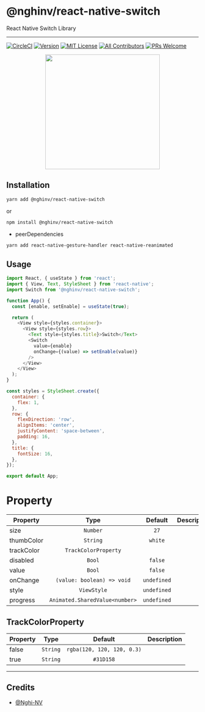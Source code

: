 # @nghinv/react-native-switch

React Native Switch Library

---

[![CircleCI](https://circleci.com/gh/nghinv-software/react-native-switch.svg?style=svg)](https://circleci.com/gh/nghinv-software/react-native-switch)
[![Version][version-badge]][package]
[![MIT License][license-badge]][license]
[![All Contributors][all-contributors-badge]][all-contributors]
[![PRs Welcome][prs-welcome-badge]][prs-welcome]

<p align="center">
<img src="./assets/demo.png" width="300"/>
</p>

## Installation

```sh
yarn add @nghinv/react-native-switch
```

or 

```sh
npm install @nghinv/react-native-switch
```

- peerDependencies

```sh
yarn add react-native-gesture-handler react-native-reanimated
```

## Usage

```js
import React, { useState } from 'react';
import { View, Text, StyleSheet } from 'react-native';
import Switch from '@nghinv/react-native-switch';

function App() {
  const [enable, setEnable] = useState(true);

  return (
    <View style={styles.container}>
      <View style={styles.row}>
        <Text style={styles.title}>Switch</Text>
        <Switch 
          value={enable} 
          onChange={(value) => setEnable(value)} 
        />
      </View>
    </View>
  );
}

const styles = StyleSheet.create({
  container: {
    flex: 1,
  },
  row: {
    flexDirection: 'row',
    alignItems: 'center',
    justifyContent: 'space-between',
    padding: 16,
  },
  title: {
    fontSize: 16,
  },
});

export default App;
```

# Property

| Property | Type | Default | Description |
|----------|:----:|:-------:|-------------|
| size | `Number` | `27` |  |
| thumbColor | `String` | `white` |  |
| trackColor | `TrackColorProperty` |  |  |
| disabled | `Bool` | `false` |  |
| value | `Bool` | `false` |  |
| onChange | `(value: boolean) => void` | `undefined` |  |
| style | `ViewStyle` | `undefined` |  |
| progress | `Animated.SharedValue<number>` | `undefined` |  |


## TrackColorProperty

| Property | Type | Default | Description |
|----------|:----:|:-------:|-------------|
| false | `String` | `rgba(120, 120, 120, 0.3)` |  |
| true | `String` | `#31D158` |  |

---
## Credits

- [@Nghi-NV](https://github.com/Nghi-NV)

[version-badge]: https://img.shields.io/npm/v/@nghinv/react-native-switch.svg?style=flat-square
[package]: https://www.npmjs.com/package/@nghinv/react-native-switch
[license-badge]: https://img.shields.io/npm/l/@nghinv/react-native-switch.svg?style=flat-square
[license]: https://opensource.org/licenses/MIT
[all-contributors-badge]: https://img.shields.io/badge/all_contributors-1-orange.svg?style=flat-square
[all-contributors]: #contributors
[prs-welcome-badge]: https://img.shields.io/badge/PRs-welcome-brightgreen.svg?style=flat-square
[prs-welcome]: http://makeapullrequest.com
